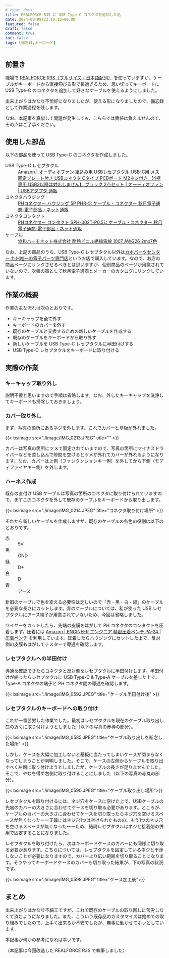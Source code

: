 ```yaml
---
# type: docs 
title: REALFORCE R3S に USB Type-C コネクタを追加した話
date: 2024-09-08T23:10:15+09:00
featured: false
draft: false
comment: true
toc: false
tags: [備忘録,キーボード]
---
```


## 前置き

職場で [REALFORCE R3S（フルサイズ・日本語配列）](https://www.realforce.co.jp/products/series_master_r3s.html) を使っていますが、ケーブルがキーボードから直接伸びる形で長過ぎるため、思い切ってキーボードに USB Type-C のコネクタを追加して好きなケーブルを使えるようにしました。

出来上がりはかなり不恰好になりましたが、使える形になりましたので、備忘録として作業過程を残します。

なお、本記事を真似して問題が発生しても、こちらでは責任は負えませんので、その点はご了承ください。

## 使用した部品

以下の部品を使って USB Type-C のコネクタを作成しました。

<dl>
  <dt>USB Type-C レセプタクル</dt>
  <dd>
    <a href="https://www.amazon.co.jp/gp/product/B09VS7Z86D/">Amazon | オーディオファン 組込み用 USBレセプタクル USB-C用 メス 固定プレート付き USBコネクタ Cタイプ PCBボード M2ネジ付き 【4極専用 USB3以降は対応しません】 ブラック 2点セット | オーディオファン | USBアダプタ 通販</a>
  </dd>
  <dt>コネクタハウジング</dt>
  <dd>
    <a href="https://akizukidenshi.com/catalog/g/g112798/">PHコネクター ハウジング 5P PHR-5: ケーブル・コネクター 秋月電子通商-電子部品・ネット通販</a>
  </dd>
  <dt>コネクタコンタクト</dt>
  <dd>
    <a href="https://akizukidenshi.com/catalog/g/g112809/">PHコネクター コンタクト SPH-002T-P0.5L: ケーブル・コネクター 秋月電子通商-電子部品・ネット通販</a>
  </dd>
  <dt>ケーブル</dt>
  <dd>
    <a href="https://www.harmonet.co.jp/PDF/KYOWAcatalog-vol03.pdf">協和ハーモネット株式会社 耐熱ビニル絶縁電線 1007 AWG26 2mx7色</a>
  </dd>
</dl>

なお、上記の部品のうち、USB Type-C レセプタクル以外は[カホパーツセンター 九州唯一の電子パーツ専門店](https://www.kahoparts.co.jp/)というお店で購入しています。なので、お店の商品ページにリンクさせるべきとは思いますが、個別商品のページが用意されていないので、次善の策として秋月電子通商とメーカーのカタログにリンクしています。

## 作業の概要

作業の主な流れは次のとおりです。

- キーキャップを全て外す
- キーボードのカバーを外す
- 既存のケーブルと交換するための新しいケーブルを作成する
- 既存のケーブルをキーボードから取り外す
- 新しいケーブルを USB Type-C レセプタクルに半田付けする
- USB Type-C レセプタクルをキーボードに取り付ける

## 実際の作業

### キーキャップ取り外し

説明不要と思いますので手順は省略します。なお、外したキーキャップを洗浄してキーボードも掃除しておきましょう。

### カバー取り外し

まず、写真の箇所にあるネジを外します。これでカバーと基板が外れました。

{{< bsimage src="./image/IMG_0213.JPEG" title="" >}}

カバーは写真の箇所にツメで固定されていますので、写真の箇所にマイナスドライバーなどを差し込んで隙間を空けるとツメが外れてカバーが外れるようになります。なお、カバーは上側（ファンクンションキー側）を外してから下側（モディファイヤキー側）を外します。

### ハーネス作成

既存の直付け USB ケーブルは写真の箇所のコネクタに取り付けられていますので、まずこのコネクタを外して既存のケーブルをキーボードから取り出します。

{{< bsimage src="./image/IMG_0214.JPEG" title="コネクタ取り付け場所" >}}

それから新しいケーブルを作成しますが、既存のケーブルの各色の役割は以下のとおりです。

<dl>
  <dt>赤</dt>
  <dd>5V</dd>
  <dt>黒</dt>
  <dd>GND</dd>
  <dt>緑</dt>
  <dd>D+</dd>
  <dt>白</dt>
  <dd>D-</dd>
  <dt>青</dt>
  <dd>アース</dd>
</dl>

新旧のケーブルで色を変える必要性は乏しいので「赤・黒・白・緑」のケーブルを必要な長さにカットします。青のケーブルについては、私が使った USB レセプタクルにアース端子が用意されていないため、今回は省略しました。

ワイヤーをカットしたら、先端の皮膜をはがして PH コネクタのコンタクトを圧着します。圧着には [Amazon | ENGINEER エンジニア 精密圧着ペンチ PA-24 | 圧着ペンチ](https://www.amazon.co.jp/dp/B0BG5755B8/?th=1) を利用しています。圧着したらハウジングにセットした上で、反対側の皮膜もはがしてテスターで導通を確認します。

### レセプタクルへの半田付け

導通を確認できたらコネクタと反対側をレセプタクルに半田付けします。半田付けが終ったらレセプタクルに USB Type-C & Type-A ケーブルを差した上で、Type-A コネクタの端子と PH コネクタ間の導通を確認します。

{{< bsimage src="./image/IMG_0592.JPEG" title="ケーブル半田付け後" >}}

### レセプタクルのキーボードへの取り付け

これが一番苦労した作業でした。最初はレセプタクルを現在のケーブル取り出し口の近くに取り付けようとしました（以下の写真の赤枠の部分）。

{{< bsimage src="./image/IMG_0585.JPEG" title="ケーブル取り出しを断念した場所" >}}

しかし、ケースを大幅に加工しないと基板に当たってしまいケースが閉まらなくなってしまうことが判明しました。そこで、ケースの左側からケーブルを取り出すべく左側に取り付けようとしましたが、ケーブルの長さが足りませんでした。そこで、やむを得ず右側に取り付けることにしました（以下の写真の赤丸の部分）。

{{< bsimage src="./image/IMG_0590.JPEG" title="ケーブル取り出し場所">}}

レセプタクルを取り付けるには、ネジ穴をケースに空けた上で、USBケーブルの先端のカバーの大きさに合わせてケースを切り取る必要があります。ところが、ケーブルのカバーの大きさに合わせてケースを切り取ったらネジ穴を空けるスペースが無くなったーー正確にはネジ穴1つは空けられたものの、もう1つのネジ穴を空けるスペースが無くなったーーため、結局レセプタクルはネジと接着剤の併用で固定することになりました。

レセプタクルを取り付けたら、次はキーボードケースのカバーにも同様に切り取る必要があります。こちらについては、レセプタクルを固定しているネジと干渉しないことが必要になりますので、カバーより広い範囲を切り取ることになります。そうやってキーボードケースのカバーも切り取った結果が、下の写真の状況です。

{{< bsimage src="./image/IMG_0598.JPEG" title="ケース加工後">}}

## まとめ

出来上がりはかなり不細工ですが、これで既存のケーブルの取り回しに苦労しなくて済むようになりました。また、こういう既存品のカスタマイズは始めての取り組みでしたので、上手く出来るか不安でしたが、無事に動かせてホッとしています。 

本記事が何かの参考になれば幸いです。

（本記事は今回改造した REALFORCE R3S で執筆しました）

